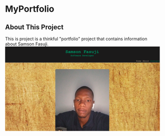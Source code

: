 # MyPortfolio
## About This Project
This is project is a thinkful "portfolio" project that contains information about Samson Fasuji.
![Image](images/sample.png)